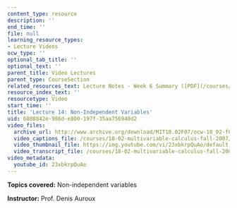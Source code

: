 ```yaml
---
content_type: resource
description: ''
end_time: ''
file: null
learning_resource_types:
- Lecture Videos
ocw_type: ''
optional_tab_title: ''
optional_text: ''
parent_title: Video Lectures
parent_type: CourseSection
related_resources_text: Lecture Notes - Week 6 Summary ([PDF](/courses/18-02-multivariable-calculus-fall-2007/resources/lec_week6))
resource_index_text: ''
resourcetype: Video
start_time: ''
title: 'Lecture 14: Non-Independent Variables'
uid: 6808842e-986d-e800-197f-35aa756940d2
video_files:
  archive_url: http://www.archive.org/download/MIT18.02F07/ocw-18_02-f07-lec14_300k.mp4
  video_captions_file: /courses/18-02-multivariable-calculus-fall-2007/819966109e8e5ff4bc5d0e27ae57cc4c_23xbkrpQuAo.vtt
  video_thumbnail_file: https://img.youtube.com/vi/23xbkrpQuAo/default.jpg
  video_transcript_file: /courses/18-02-multivariable-calculus-fall-2007/a5f079f1fe7b61cfcedae08bfb338057_23xbkrpQuAo.pdf
video_metadata:
  youtube_id: 23xbkrpQuAo
---
```


**Topics covered:** Non-independent variables

**Instructor:** Prof. Denis Auroux



